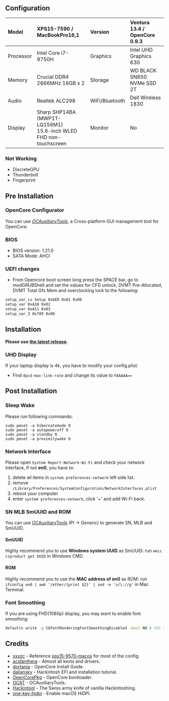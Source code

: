 ## Configuration

| Model     | XPS15-7590 / MacBookPro16,1    | Version        | Ventura 13.4 / OpenCore 0.9.3 |
| :-------- | :----------------------------- | :------------- | :---------------------------- |
| Processor | Intel Core i7-9750H            | Graphics       | Intel UHD Graphics 630        |
| Memory    | Crucial DDR4 2666MHz 16GB x 2  | Storage        | WD BLACK SN850 NVMe SSD 2T    |
| Audio     | Realtek ALC298                 | WiFi/Bluetooth | Dell Wireless 1830            |
| Display   | Sharp SHP14BA (MWP1T-LQ156M1) <br> 15.6-inch WLED FHD non-touchscreen | Monitor | No |

### Not Working

- DiscreteGPU
- Thunderbolt
- Fingerprint

## Pre Installation

### OpenCore Configurator

You can use [*OCAuxiliaryTools*](https://github.com/ic005k/OCAuxiliaryTools), a Cross-platform GUI management tool for OpenCore.

### BIOS

- BIOS version: 1.21.0
- SATA Mode: AHCI

### UEFI changes

- From Opencore boot screen long press the SPACE bar, go to modGRUBShell and set the values for CFG unlock, DVMT Pre-Allocated, DVMT Total Gfx Mem and overclocking lock to the following:
  
```sh
setup_var_cv Setup 0x6ED 0x01 0x00
setup_var 0xA10 0x02
setup_var 0xA11 0x03
setup_var_3 0x789 0x00
```

## Installation

**Please use [the latest release](https://github.com/jackhanyuan/Dell-XPS15-7590-Hackintosh/releases/latest).**

### UHD Display

If your laptop display is 4k, you have to modify your config.plist:

- Find `dpcd-max-link-rate` and change its value to `FAAAAA==`

## Post Installation

### Sleep Wake

Please run following commands:

```shell
sudo pmset -a hibernatemode 0
sudo pmset -a autopoweroff 0
sudo pmset -a standby 0
sudo pmset -a proximitywake 0
```

### Network Interface

Please open `System Report-Network-Wi-Fi` and check your network interface, if not **en0**, you have to:

1. delete all items in `system preferences-network` left side list.
2. remove `/Library/Preferences/SystemConfiguration/NetworkInterfaces.plist`
3. reboot your computer
4. enter `system preferences-network`, click '+' and add Wi-Fi back.

### SN MLB SmUUID and ROM

You can use [OCAuxiliaryTools](https://github.com/ic005k/OCAuxiliaryTools) (PI -> Generic) to generate SN, MLB and SmUUID.

#### SmUUID

Highly recommend you to use  **Windows system UUID** as SmUUID: run  `wmic csproduct get UUID` in Windows CMD.

#### ROM

Highly recommend you to use the **MAC address of en0** as ROM: run  `ifconfig en0 | awk '/ether/{print $2}' | sed -e 's/\://g'` in Mac Terminal.

### Font Smoothing

If you are using FHD(1080p) display, you may want to enable font smoothing:

```sh
defaults write -g CGFontRenderingFontSmoothingDisabled -bool NO # YES to disable
```

## Credits

- [xxxzc](https://github.com/xxxzc) - Reference [xps15-9570-macos](https://github.com/xxxzc/xps15-9570-macos) for most of the config.
- [acidanthera](https://github.com/acidanthera) - Almost all kexts and drivers.
- [dortania](https://github.com/dortania/OpenCore-Install-Guide) - OpenCore Install Guide.
- [daliansky](https://github.com/daliansky) - Hackintosh EFI and installation tutorial.
- [OpenCorePkg](https://github.com/acidanthera/OpenCorePkg) - OpenCore bootloader.
- [OCAT](https://github.com/ic005k/OCAuxiliaryTools) - OCAuxiliaryTools.
- [Hackintool](https://github.com/headkaze/Hackintool) - The Swiss army knife of vanilla Hackintoshing.
- [one-key-hidpi](https://github.com/xzhih/one-key-hidpi) - Enable macOS HiDPI.
